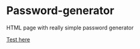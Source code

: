 # Password-generator
HTML page with really simple password generator

[Test here](https://radosnystudent.github.io/Password-generator/index.html)
